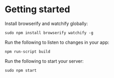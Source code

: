 <h1>Getting started</h1>

Install browserify and watchify globally:

```
sudo npm install browserify watchify -g
```

Run the following to listen to changes in your app:

```
npm run-script build
```

Run the following to start your server:

```
sudo npm start
```
